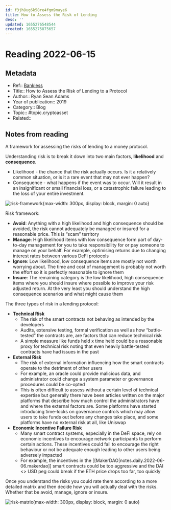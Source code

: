 ```yaml
---
id: f3jh8ug6k58re4fgm9maye6
title: How to Assess the Risk of Lending
desc: ''
updated: 1655276548544
created: 1655275875657
---
```

# Reading 2022-06-15

## Metadata

- Ref:: [Bankless](https://newsletter.banklesshq.com/p/how-to-assess-the-risk-of-lending)
- Title:: How to Assess the Risk of Lending to a Protocol
- Author:: Ryan Sean Adams
- Year of publication:: 2019
- Category:: Blog
- Topic:: #topic.cryptoasset
- Related:: 

## Notes from reading

A framework for assessing the risks of lending to a money protocol.

Understanding risk is to break it down into two main factors, **likelihood** and **consequence**.
- Likelihood - the chance that the risk actually occurs. Is it a relatively common situation, or is it a rare event that may not ever happen?
- Consequence - what happens if the event was to occur. Will it result in an insignificant or small financial loss, or a catastrophic failure leading to the loss of your entire investment.

![risk-framework](https://substackcdn.com/image/fetch/w_1456,c_limit,f_webp,q_auto:good,fl_progressive:steep/https%3A%2F%2Fbucketeer-e05bbc84-baa3-437e-9518-adb32be77984.s3.amazonaws.com%2Fpublic%2Fimages%2F7fb22ddc-f46e-4d55-b7bb-83754ff200e1_529x444.png){max-width: 300px, display: block, margin: 0 auto}

Risk framework:
- **Avoid**: Anything with a high likelihood and high consequence should be avoided, the risk cannot adequately be managed or insured for a reasonable price. This is “scam” territory
- **Manage**: High likelihood items with low consequence form part of day-to-day management for you to take responsibility for or pay someone to manage on your behalf. For example, optimising returns due to changing interest rates between various DeFi protocols
- **Ignore**: Low likelihood, low consequence items are mostly not worth worrying about. The time and cost of management is probably not worth the effort so it is perfectly reasonable to ignore them
- **Insure**: The remaining category is the low likelihood, high consequence items where you should insure where possible to improve your risk adjusted return. At the very least you should understand the high consequence scenarios and what might cause them

The three types of risk in a lending protocol:
- **Technical Risk**
    - The risk of the smart contracts not behaving as intended by the developers
    - Audits, extensive testing, formal verification as well as how “battle-tested” the contracts are, are factors that can reduce technical risk
    - A simple measure like funds held x time held could be a reasonable proxy for technical risk noting that even heavily battle-tested contracts have had issues in the past
- **External Risk**
    - The risk of external information influencing how the smart contracts operate to the detriment of other users
    - For example, an oracle could provide malicious data, and administrator could change a system parameter or governance procedures could be co-opted
    - This is often difficult to assess without a certain level of technical expertise but generally there have been articles written on the major platforms that describe how much control the administrators have and where the external factors are. Some platforms have started introducing time-locks on governance controls which may allow users to take funds out before any changes take place, and some platforms have no external risk at all, like Uniswap
- **Economic Incentive Failure Risk**
    - Many smart contract systems, especially in the DeFi space, rely on economic incentives to encourage network participants to perform certain actions. These incentives could fail to encourage the right behaviour or not be adequate enough leading to other users being adversely impacted
    - For example, the incentives in the [[MakerDAO|notes.daily.2022-06-06.makerdao]] smart contracts could be too aggressive and the DAI <> USD peg could break if the ETH price drops too far, too quickly

Once you understand the risks you could rate them according to a more detailed matrix and then decide how you will actually deal with the risks. Whether that be avoid, manage, ignore or insure.

![risk-matrix](https://substackcdn.com/image/fetch/f_auto,q_auto:good,fl_progressive:steep/https%3A%2F%2Fbucketeer-e05bbc84-baa3-437e-9518-adb32be77984.s3.amazonaws.com%2Fpublic%2Fimages%2F61e1e665-b173-4f1f-a28d-185c29eae364_1178x475.png){max-width: 300px, display: block, margin: 0 auto}